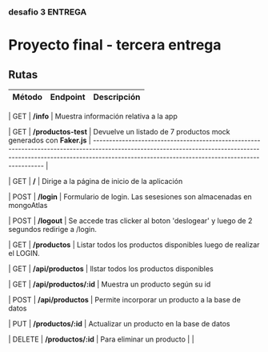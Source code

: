 <!-- ### Proyecto deployado en Heroku:
https://desafio3entregaproyectofinal.herokuapp.com/ -->
### desafio 3 ENTREGA


# Proyecto final - tercera entrega



## Rutas
| Método | Endpoint                | Descripción                                                                                                                                                                                                                 |
| ------ | ----------------------- | --------------------------------------------------------------------------------------------------------------------------------------------------------------------------------------------------------------------------- |

| GET    | **/info**                | Muestra información relativa a la app 

| GET    | **/productos-test**      | Devuelve un listado de 7 productos mock generados con **Faker.js** 
| --------------------------------------------------------------------------------------------------------------------------------------------------------------------------------------------------------------------------- |

| GET    | **/**                    | Dirige a la página de inicio de la aplicación 

| POST    | **/login**              | Formulario de login. Las sesesiones son almacenadas en mongoAtlas  

| POST    | **/logout**             | Se accede tras clicker al boton 'deslogear' y luego de 2 segundos redirige a /login. 

| GET    | **/productos**           | Listar todos los productos disponibles luego de realizar el LOGIN.    


| GET    | **/api/productos**       | llstar todos los productos disponibles     

| GET    | **/api/productos/:id**   | Muestra un producto según su id   

| POST   | **/api/productos**       | Permite incorporar un producto a la base de datos       

| PUT    | **/productos/:id**       | Actualizar un producto en la base de datos        

| DELETE | **/productos/:id** | Para eliminar un producto                                                                                                                                                                                                        |
                 |


